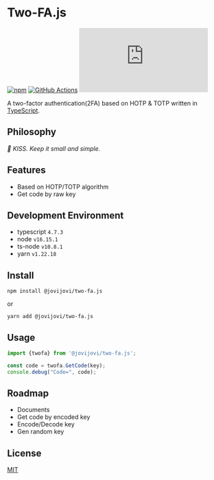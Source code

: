 # Two-FA.js

[![npm](https://img.shields.io/npm/v/@jovijovi/two-fa.js.svg)](https://www.npmjs.com/package/@jovijovi/two-fa.js)
[![GitHub Actions](https://github.com/jovijovi/two-fa.js/workflows/Test/badge.svg)](https://github.com/jovijovi/two-fa.js)
[![Coverage](https://img.shields.io/codecov/c/github/jovijovi/two-fa.js?label=\&logo=codecov\&logoColor=fff)](https://codecov.io/gh/jovijovi/two-fa.js)

A two-factor authentication(2FA) based on HOTP & TOTP written in [TypeScript](https://www.typescriptlang.org).

## Philosophy

*:kiss: KISS. Keep it small and simple.*

## Features

- Based on HOTP/TOTP algorithm
- Get code by raw key

## Development Environment

- typescript `4.7.3`
- node `v16.15.1`
- ts-node `v10.8.1`
- yarn `v1.22.18`

## Install

```shell
npm install @jovijovi/two-fa.js
```

or

```shell
yarn add @jovijovi/two-fa.js
```

## Usage

```typescript
import {twofa} from '@jovijovi/two-fa.js';

const code = twofa.GetCode(key);
console.debug("Code=", code);
```

## Roadmap

- Documents
- Get code by encoded key
- Encode/Decode key
- Gen random key

## License

[MIT](LICENSE)
